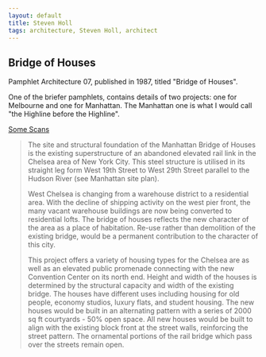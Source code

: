 ```yaml
---
layout: default
title: Steven Holl
tags: architecture, Steven Holl, architect
---
```


## Bridge of Houses

Pamphlet Architecture 07, published in 1987, titled "Bridge of Houses".

One of the briefer pamphlets, contains details of two projects: one for
Melbourne and one for Manhattan. The Manhattan one is what I would call "the
Highline before the Highline".

[Some Scans](http://imgur.com/a/ZVybp#NJfJSPu)

> The site and structural foundation of the Manhattan Bridge of Houses is the
> existing superstructure of an abandoned elevated rail link in the Chelsea
> area of New York City. This steel structure is utilised in its straight leg
> form West 19th Street to West 29th Street parallel to the Hudson River (see
> Manhattan site plan).
>
> West Chelsea is changing from a warehouse district to a residential area.
> With the decline of shipping activity on the west pier front, the many vacant
> warehouse buildings are now being converted to residential lofts. The bridge
> of houses reflects the new character of the area as a place of habitation.
> Re-use rather than demolition of the existing bridge, would be a permanent
> contribution to the character of this city.
>
> This project offers a variety of housing types for the Chelsea are as well
> as an elevated public promenade connecting with the new Convention Center on
> its north end. Height and width of the houses is determined by the
> structural capacity and width of the existing bridge. The houses have
> different uses including housing for old people, economy studios, luxury
> flats, and student housing. The new houses would be built in an alternating
> pattern with a series of 2000 sq ft courtyards - 50% open space. All new
> houses would be built to align with the existing block front at the street
> walls, reinforcing the street pattern. The ornamental portions of the rail
> bridge which pass over the streets remain open. 
